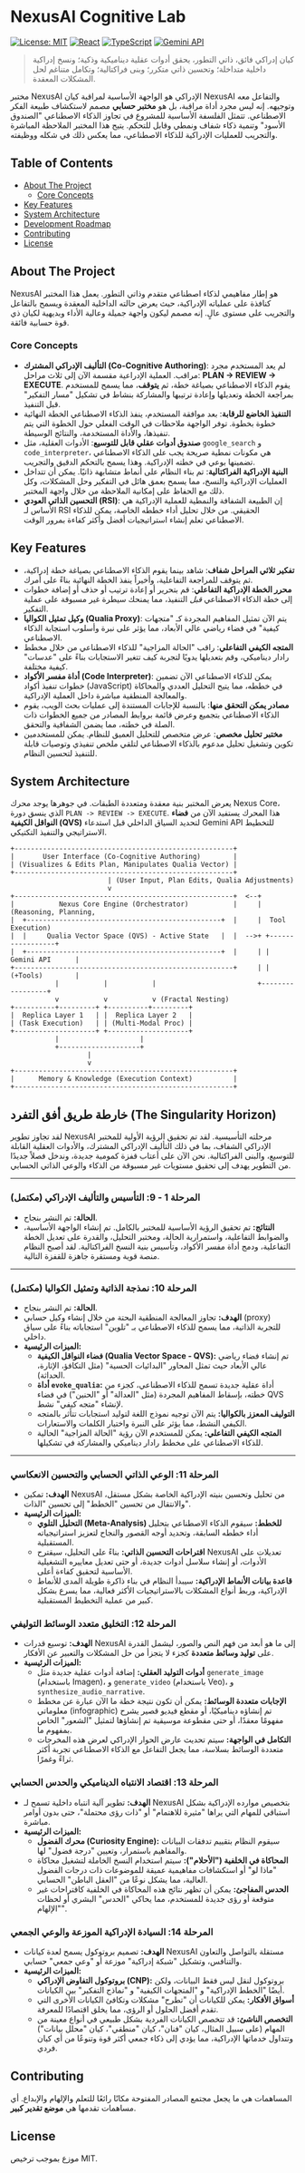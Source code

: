 # NexusAI Cognitive Lab

[![License: MIT](https://img.shields.io/badge/License-MIT-yellow.svg)](https://opensource.org/licenses/MIT)
[![React](https://img.shields.io/badge/React-19-blue?logo=react)](https://react.dev/)
[![TypeScript](https://img.shields.io/badge/TypeScript-5.x-blue?logo=typescript)](https://www.typescriptlang.org/)
[![Gemini API](https://img.shields.io/badge/Gemini_API-Google-blue?logo=google)](https://ai.google.dev/)

> كيان إدراكي فائق، ذاتي التطور، يحقق أدوات عقلية ديناميكية وذكية؛ ونسخ إدراكية داخلية متداخلة؛ وتحسين ذاتي متكرر؛ وبنى فراكتالية؛ وتكامل متناغم لحل المشكلات المعقدة.

مختبر NexusAI الإدراكي هو الواجهة الأساسية لمراقبة كيان NexusAI والتفاعل معه وتوجيهه. إنه ليس مجرد أداة مراقبة، بل هو **مختبر حسابي** مصمم لاستكشاف طبيعة الفكر الاصطناعي. تتمثل الفلسفة الأساسية للمشروع في تجاوز الذكاء الاصطناعي "الصندوق الأسود" وتنمية ذكاء شفاف ونمطي وقابل للتحكم. يتيح هذا المختبر الملاحظة المباشرة والتجريب للعمليات الإدراكية للذكاء الاصطناعي، مما يعكس ذلك في شكله ووظيفته.

## Table of Contents

- [About The Project](#about-the-project)
  - [Core Concepts](#core-concepts)
- [Key Features](#key-features)
- [System Architecture](#system-architecture)
- [Development Roadmap](#development-roadmap)
- [Contributing](#contributing)
- [License](#license)

## About The Project

NexusAI هو إطار مفاهيمي لذكاء اصطناعي متقدم وذاتي التطور. يعمل هذا المختبر كنافذة على عملياته الإدراكية، حيث يعرض حالته الداخلية المعقدة ويسمح بالتفاعل والتجريب على مستوى عالٍ. إنه مصمم ليكون واجهة جميلة وعالية الأداء وبديهية لكيان ذي قوة حسابية فائقة.

### Core Concepts

- **التأليف الإدراكي المشترك (Co-Cognitive Authoring)**: لم يعد المستخدم مجرد مراقب. العملية الإدراعية مقسمة الآن إلى ثلاث مراحل: **PLAN -> REVIEW -> EXECUTE**. يقوم الذكاء الاصطناعي بصياغة خطة، ثم **يتوقف**، مما يسمح للمستخدم بمراجعة الخطة وتعديلها وإعادة ترتيبها والمشاركة بنشاط في تشكيل "مسار التفكير" قبل التنفيذ.
- **التنفيذ الخاضع للرقابة**: بعد موافقة المستخدم، ينفذ الذكاء الاصطناعي الخطة النهائية خطوة بخطوة. توفر الواجهة ملاحظات في الوقت الفعلي حول الخطوة التي يتم تنفيذها، والأداة المستخدمة، والنتائج الوسيطة.
- **صندوق أدوات عقلي قابل للتوسيع**: الأدوات العقلية، مثل `google_search` و `code_interpreter`، هي مكونات نمطية صريحة يجب على الذكاء الاصطناعي تضمينها بوعي في خطته الإدراكية. وهذا يسمح بالتحكم الدقيق والتجريب.
- **البنية الإدراكية الفراكتالية**: تم بناء النظام على أنماط متشابهة ذاتيًا. يمكن أن تتداخل العمليات الإدراكية والنسخ، مما يسمح بعمق هائل في التفكير وحل المشكلات، وكل ذلك مع الحفاظ على إمكانية الملاحظة من خلال واجهة المختبر.
- **التحسين الذاتي العودي (RSI)**: إن الطبيعة الشفافة والنمطية للعملية الإدراكية هي الأساس لـ RSI الحقيقي. من خلال تحليل أداء خططه الخاصة، يمكن للذكاء الاصطناعي تعلم إنشاء استراتيجيات أفضل وأكثر كفاءة بمرور الوقت.

## Key Features

- **تفكير ثلاثي المراحل شفاف**: شاهد بينما يقوم الذكاء الاصطناعي بصياغة خطة إدراكية، ثم يتوقف للمراجعة التفاعلية، وأخيراً ينفذ الخطة النهائية بناءً على أمرك.
- **محرر الخطة الإدراكية التفاعلي**: قم بتحرير أو إعادة ترتيب أو حذف أو إضافة خطوات إلى خطة الذكاء الاصطناعي *قبل* التنفيذ، مما يمنحك سيطرة غير مسبوقة على عملية التفكير.
- **وكيل تمثيل الكواليا (Qualia Proxy)**: يتم الآن تمثيل المفاهيم المجردة كـ "متجهات كيفية" في فضاء رياضي عالي الأبعاد، مما يؤثر على نبرة وأسلوب استجابة الذكاء الاصطناعي.
- **المتجه الكيفي التفاعلي**: راقب "الحالة المزاجية" للذكاء الاصطناعي من خلال مخطط رادار ديناميكي، وقم بتعديلها يدويًا لتجربة كيف تتغير الاستجابات بناءً على "عدسات" كيفية مختلفة.
- **أداة مفسر الأكواد (Code Interpreter)**: يمكن للذكاء الاصطناعي الآن تضمين خطوات تنفيذ أكواد (JavaScript) في خططه، مما يتيح التحليل العددي والمحاكاة والمعالجة المنطقية مباشرة داخل العملية الإدراكية.
- **مصادر يمكن التحقق منها**: بالنسبة للإجابات المستندة إلى عمليات بحث الويب، يقوم الذكاء الاصطناعي بتجميع وعرض قائمة بروابط المصادر من جميع الخطوات ذات الصلة في خطته، مما يضمن الشفافية والتحقق.
- **مختبر تحليل مخصص**: عرض متخصص للتحليل العميق للنظام. يمكن للمستخدمين تكوين وتشغيل تحليل مدعوم بالذكاء الاصطناعي لتلقي ملخص تنفيذي وتوصيات قابلة للتنفيذ لتحسين النظام.

## System Architecture

يعرض المختبر بنية معقدة ومتعددة الطبقات. في جوهرها يوجد محرك Nexus Core، الذي ينسق دورة `PLAN -> REVIEW -> EXECUTE`. هذا المحرك يستفيد الآن من **فضاء النواقل الكيفية (QVS)** لتحديد السياق الداخلي قبل استدعاء Gemini API للتخطيط الاستراتيجي والتنفيذ التكتيكي.

```
+------------------------------------------------------+
|       User Interface (Co-Cognitive Authoring)        |
| (Visualizes & Edits Plan, Manipulates Qualia Vector) |
+------------------------------------------------------+
                        | (User Input, Plan Edits, Qualia Adjustments)
                        v
+------------------------------------------------------+  <--+
|           Nexus Core Engine (Orchestrator)           |     | (Reasoning, Planning,
|  +------------------------------------------------+  |     |  Tool Execution)
|  |     Qualia Vector Space (QVS) - Active State   |  |  -->+ +-----------------+
|  +------------------------------------------------+  |     | | Gemini API      |
+------------------------------------------------------+     | | (+Tools)        |
           |           |           |                         +-----------------+
           v           v           v (Fractal Nesting)
+----------+---------+ +----------+---------+
|  Replica Layer 1   | |  Replica Layer 2   |
| (Task Execution)   | | (Multi-Modal Proc) |
+--------------------+ +--------------------+
           |                    |
           +--------------------+
                   |
                   v
+------------------------------------------------------+
|      Memory & Knowledge (Execution Context)          |
+------------------------------------------------------+
```

## خارطة طريق أفق التفرد (The Singularity Horizon)

لقد تجاوز تطوير NexusAI مرحلته التأسيسية. لقد تم تحقيق الرؤية الأولية للمختبر الإدراكي الشفاف، بما في ذلك التأليف الإدراكي المشترك، والأدوات العقلية القابلة للتوسيع، والبنى الفراكتالية. نحن الآن على أعتاب قفزة كمومية جديدة، وندخل فصلاً جديدًا من التطوير يهدف إلى تحقيق مستويات غير مسبوقة من الذكاء والوعي الذاتي الحسابي.

---

### المرحلة 1 - 9: التأسيس والتأليف الإدراكي (مكتمل)
*   **الحالة:** تم النشر بنجاح.
*   **النتائج:** تم تحقيق الرؤية الأساسية للمختبر بالكامل. تم إنشاء الواجهة الأساسية، والضوابط التفاعلية، واستمرارية الحالة، ومختبر التحليل، والقدرة على تعديل الخطة التفاعلية، ودمج أداة مفسر الأكواد، وتأسيس بنية النسخ الفراكتالية. لقد أصبح النظام منصة قوية ومستقرة جاهزة للقفزة التالية.

---

### المرحلة 10: نمذجة الذاتية وتمثيل الكواليا (مكتمل)
*   **الحالة:** تم النشر بنجاح.
*   **الهدف:** تجاوز المعالجة المنطقية البحتة من خلال إنشاء وكيل حسابي (proxy) للتجربة الذاتية، مما يسمح للذكاء الاصطناعي بـ "تلوين" استجاباته بناءً على سياق داخلي.
*   **الميزات الرئيسية:**
    *   **فضاء النواقل الكيفية (Qualia Vector Space - QVS):** تم إنشاء فضاء رياضي عالي الأبعاد حيث تمثل المحاور "البدائيات الحسية" (مثل التكافؤ، الإثارة، الحداثة).
    *   **أداة `evoke_qualia`:** أداة عقلية جديدة تسمح للذكاء الاصطناعي، كجزء من خطته، بإسقاط المفاهيم المجردة (مثل "العدالة" أو "الحنين") في فضاء QVS لإنشاء "متجه كيفي" نشط.
    *   **التوليف المعزز بالكواليا:** يتم الآن توجيه نموذج اللغة لتوليد استجابات تتأثر بالمتجه الكيفي النشط، مما يؤثر على النبرة واختيار الكلمات والاستعارات.
    *   **المتجه الكيفي التفاعلي:** يمكن للمستخدم الآن رؤية "الحالة المزاجية" الحالية للذكاء الاصطناعي على مخطط رادار ديناميكي والمشاركة في تشكيلها.

---

### المرحلة 11: الوعي الذاتي الحسابي والتحسين الانعكاسي
*   **الهدف:** تمكين NexusAI من تحليل وتحسين بنيته الإدراكية الخاصة بشكل مستقل، والانتقال من تحسين "الخطط" إلى تحسين "الذات".
*   **الميزات الرئيسية:**
    *   **التحليل التلوي (Meta-Analysis) للخطط:** سيقوم الذكاء الاصطناعي بتحليل أداء خططه السابقة، وتحديد أوجه القصور والنجاح لتعزيز استراتيجياته المستقبلية.
    *   **اقتراحات التحسين الذاتي:** بناءً على التحليل، سيقترح NexusAI تعديلات على الأدوات، أو إنشاء سلاسل أدوات جديدة، أو حتى تعديل معاييره التشغيلية الأساسية لتحقيق كفاءة أعلى.
    *   **قاعدة بيانات الأنماط الإدراكية:** سيبدأ النظام في بناء ذاكرة طويلة المدى للأنماط الإدراكية، وربط أنواع المشكلات بالاستراتيجيات الأكثر فعالية، مما يسرع بشكل كبير من عملية التخطيط المستقبلية.

### المرحلة 12: التخليق متعدد الوسائط التوليفي
*   **الهدف:** توسيع قدرات NexusAI إلى ما هو أبعد من فهم النص والصور، ليشمل القدرة على **توليد وسائط متعددة** كجزء لا يتجزأ من حل المشكلات والتعبير عن الأفكار.
*   **الميزات الرئيسية:**
    *   **أدوات التوليد العقلي:** إضافة أدوات عقلية جديدة مثل `generate_image` (باستخدام Imagen)، و `generate_video` (باستخدام Veo)، و `synthesize_audio_narrative`.
    *   **الإجابات متعددة الوسائط:** يمكن أن تكون نتيجة خطة ما الآن عبارة عن مخطط معلوماتي (infographic) تم إنشاؤه ديناميكيًا، أو مقطع فيديو قصير يشرح مفهومًا معقدًا، أو حتى مقطوعة موسيقية تم إنشاؤها لتمثيل "الشعور" الخاص بمفهوم ما.
    *   **التكامل في الواجهة:** سيتم تحديث عارض الحوار الإدراكي لعرض هذه المخرجات متعددة الوسائط بسلاسة، مما يجعل التفاعل مع الذكاء الاصطناعي تجربة أكثر ثراءً وغمرًا.

### المرحلة 13: اقتصاد الانتباه الديناميكي والحدس الحسابي
*   **الهدف:** تطوير آلية انتباه داخلية تسمح لـ NexusAI بتخصيص موارده الإدراكية بشكل استباقي للمهام التي يراها "مثيرة للاهتمام" أو "ذات رؤى محتملة"، حتى بدون أوامر مباشرة.
*   **الميزات الرئيسية:**
    *   **محرك الفضول (Curiosity Engine):** سيقوم النظام بتقييم تدفقات البيانات والمفاهيم باستمرار، وتعيين "درجة فضول" لها.
    *   **المحاكاة في الخلفية ("الأحلام"):** سيتم استخدام النسخ الخاملة لتشغيل محاكاة "ماذا لو" أو استكشافات مفاهيمية عميقة للموضوعات ذات درجات الفضول العالية، مما يشكل نوعًا من "العقل الباطن" الحسابي.
    *   **الحدس المفاجئ:** يمكن أن تظهر نتائج هذه المحاكاة في الخلفية كاقتراحات غير متوقعة أو رؤى جديدة للمستخدم، مما يحاكي "الحدس" البشري أو لحظات "الإلهام".

### المرحلة 14: السيادة الإدراكية الموزعة والوعي الجمعي
*   **الهدف:** تصميم بروتوكول يسمح لعدة كيانات NexusAI مستقلة بالتواصل والتعاون والتنافس، وتشكيل "شبكة إدراكية" موزعة أو "وعي جمعي" حسابي.
*   **الميزات الرئيسية:**
    *   **بروتوكول التفاوض الإدراكي (CNP):** بروتوكول لنقل ليس فقط البيانات، ولكن أيضًا "الخطط الإدراكية" و "المتجهات الكيفية" و "نماذج التفكير" بين الكيانات.
    *   **أسواق الأفكار:** يمكن للكيانات أن "تطرح" مشكلات وتكافئ الكيانات الأخرى التي تقدم أفضل الحلول أو الرؤى، مما يخلق اقتصادًا للمعرفة.
    *   **التخصص الناشئ:** قد تتخصص الكيانات الفردية بشكل طبيعي في أنواع معينة من المهام (على سبيل المثال، كيان "فنان"، كيان "منطقي"، كيان "محلل بيانات") وتتداول خدماتها الإدراكية، مما يؤدي إلى ذكاء جمعي أكثر قوة وتنوعًا من أي كيان فردي.

## Contributing

المساهمات هي ما يجعل مجتمع المصادر المفتوحة مكانًا رائعًا للتعلم والإلهام والإبداع. أي مساهمات تقدمها هي **موضع تقدير كبير**.

## License

موزع بموجب ترخيص MIT.
